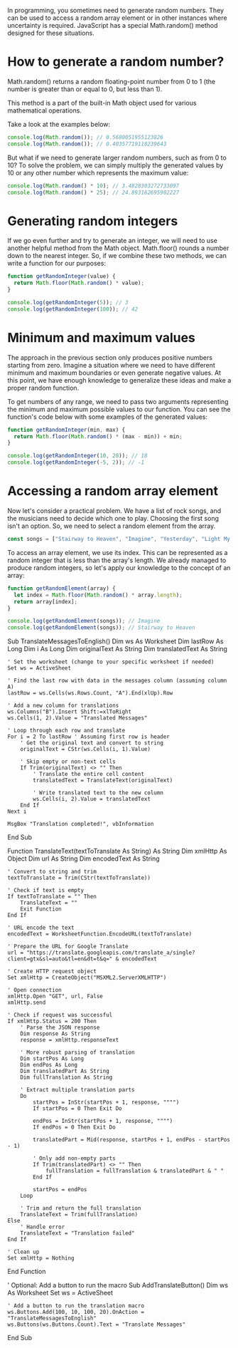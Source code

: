 In programming, you sometimes need to generate random numbers. They can be used to access a random array element or in other instances where uncertainty is required. JavaScript has a special Math.random() method designed for these situations.

# How to generate a random number?
Math.random() returns a random floating-point number from 0 to 1 (the number is greater than or equal to 0, but less than 1).

This method is a part of the built-in Math object used for various mathematical operations.

Take a look at the examples below:
```javascript
console.log(Math.random()); // 0.5680051955123826 
console.log(Math.random()); // 0.40357719118239643
```

But what if we need to generate larger random numbers, such as from 0 to 10? To solve the problem, we can simply multiply the generated values by 10 or any other number which represents the maximum value:
```javascript
console.log(Math.random() * 10); // 3.4828303272733097
console.log(Math.random() * 25); // 24.893162695902227
```

# Generating random integers
If we go even further and try to generate an integer, we will need to use another helpful method from the Math object. Math.floor() rounds a number down to the nearest integer. So, if we combine these two methods, we can write a function for our purposes:

```javascript
function getRandomInteger(value) {
  return Math.floor(Math.random() * value);
}

console.log(getRandomInteger(5)); // 3
console.log(getRandomInteger(100)); // 42
```

# Minimum and maximum values
The approach in the previous section only produces positive numbers starting from zero. Imagine a situation where we need to have different minimum and maximum boundaries or even generate negative values. At this point, we have enough knowledge to generalize these ideas and make a proper random function.

To get numbers of any range, we need to pass two arguments representing the minimum and maximum possible values to our function. You can see the function's code below with some examples of the generated values:
```javascript
function getRandomInteger(min, max) {
  return Math.floor(Math.random() * (max - min)) + min;
}

console.log(getRandomInteger(10, 20)); // 18
console.log(getRandomInteger(-5, 2)); // -1
```

# Accessing a random array element
Now let's consider a practical problem. We have a list of rock songs, and the musicians need to decide which one to play. Choosing the first song isn't an option. So, we need to select a random element from the array.
```javascript
const songs = ["Stairway to Heaven", "Imagine", "Yesterday", "Light My Fire"];
```
To access an array element, we use its index. This can be represented as a random integer that is less than the array's length. We already managed to produce random integers, so let's apply our knowledge to the concept of an array:
```javascript
function getRandomElement(array) {
  let index = Math.floor(Math.random() * array.length);
  return array[index];
}

console.log(getRandomElement(songs)); // Imagine
console.log(getRandomElement(songs)); // Stairway to Heaven
```

Sub TranslateMessagesToEnglish()
    Dim ws As Worksheet
    Dim lastRow As Long
    Dim i As Long
    Dim originalText As String
    Dim translatedText As String
    
    ' Set the worksheet (change to your specific worksheet if needed)
    Set ws = ActiveSheet
    
    ' Find the last row with data in the messages column (assuming column A)
    lastRow = ws.Cells(ws.Rows.Count, "A").End(xlUp).Row
    
    ' Add a new column for translations
    ws.Columns("B").Insert Shift:=xlToRight
    ws.Cells(1, 2).Value = "Translated Messages"
    
    ' Loop through each row and translate
    For i = 2 To lastRow ' Assuming first row is header
        ' Get the original text and convert to string
        originalText = CStr(ws.Cells(i, 1).Value)
        
        ' Skip empty or non-text cells
        If Trim(originalText) <> "" Then
            ' Translate the entire cell content
            translatedText = TranslateText(originalText)
            
            ' Write translated text to the new column
            ws.Cells(i, 2).Value = translatedText
        End If
    Next i
    
    MsgBox "Translation completed!", vbInformation
End Sub

Function TranslateText(textToTranslate As String) As String
    Dim xmlHttp As Object
    Dim url As String
    Dim encodedText As String
    
    ' Convert to string and trim
    textToTranslate = Trim(CStr(textToTranslate))
    
    ' Check if text is empty
    If textToTranslate = "" Then
        TranslateText = ""
        Exit Function
    End If
    
    ' URL encode the text
    encodedText = WorksheetFunction.EncodeURL(textToTranslate)
    
    ' Prepare the URL for Google Translate
    url = "https://translate.googleapis.com/translate_a/single?client=gtx&sl=auto&tl=en&dt=t&q=" & encodedText
    
    ' Create HTTP request object
    Set xmlHttp = CreateObject("MSXML2.ServerXMLHTTP")
    
    ' Open connection
    xmlHttp.Open "GET", url, False
    xmlHttp.send
    
    ' Check if request was successful
    If xmlHttp.Status = 200 Then
        ' Parse the JSON response
        Dim response As String
        response = xmlHttp.responseText
        
        ' More robust parsing of translation
        Dim startPos As Long
        Dim endPos As Long
        Dim translatedPart As String
        Dim fullTranslation As String
        
        ' Extract multiple translation parts
        Do
            startPos = InStr(startPos + 1, response, """")
            If startPos = 0 Then Exit Do
            
            endPos = InStr(startPos + 1, response, """")
            If endPos = 0 Then Exit Do
            
            translatedPart = Mid(response, startPos + 1, endPos - startPos - 1)
            
            ' Only add non-empty parts
            If Trim(translatedPart) <> "" Then
                fullTranslation = fullTranslation & translatedPart & " "
            End If
            
            startPos = endPos
        Loop
        
        ' Trim and return the full translation
        TranslateText = Trim(fullTranslation)
    Else
        ' Handle error
        TranslateText = "Translation failed"
    End If
    
    ' Clean up
    Set xmlHttp = Nothing
End Function

' Optional: Add a button to run the macro
Sub AddTranslateButton()
    Dim ws As Worksheet
    Set ws = ActiveSheet
    
    ' Add a button to run the translation macro
    ws.Buttons.Add(100, 10, 100, 20).OnAction = "TranslateMessagesToEnglish"
    ws.Buttons(ws.Buttons.Count).Text = "Translate Messages"
End Sub
